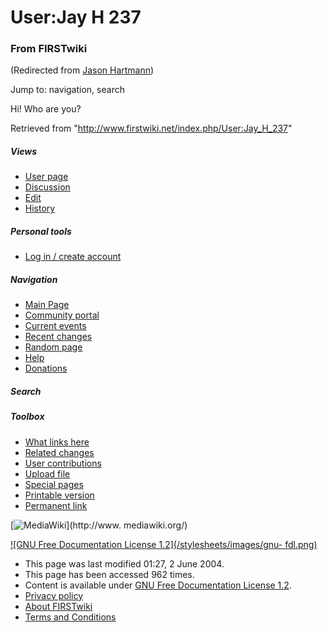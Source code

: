 # User:Jay H 237

### From FIRSTwiki

(Redirected from [Jason Hartmann](/index.php?title=Jason_Hartmann&redirect=no
"Jason Hartmann" ))

Jump to: navigation, search

Hi! Who are you?

Retrieved from "<http://www.firstwiki.net/index.php/User:Jay_H_237>"

##### Views

  * [User page](/index.php/User:Jay_H_237)
  * [Discussion](/index.php?title=User_talk:Jay_H_237&action=edit)
  * [Edit](/index.php?title=User:Jay_H_237&action=edit)
  * [History](/index.php?title=User:Jay_H_237&action=history)

##### Personal tools

  * [Log in / create account](/index.php?title=Special:Userlogin&returnto=User:Jay_H_237)

[](/index.php/Main_Page "Main Page" )

##### Navigation

  * [Main Page](/index.php/Main_Page)
  * [Community portal](/index.php/FIRSTwiki:Community_portal)
  * [Current events](/index.php/Current_events)
  * [Recent changes](/index.php/Special:Recentchanges)
  * [Random page](/index.php/Special:Random)
  * [Help](/index.php/FIRSTwiki:Help)
  * [Donations](/index.php/FIRSTwiki:Site_support)

##### Search



##### Toolbox

  * [What links here](/index.php/Special:Whatlinkshere/User:Jay_H_237)
  * [Related changes](/index.php/Special:Recentchangeslinked/User:Jay_H_237)
  * [User contributions](/index.php/Special:Contributions/Jay_H_237)
  * [Upload file](/index.php/Special:Upload)
  * [Special pages](/index.php/Special:Specialpages)
  * [Printable version](/index.php?title=User:Jay_H_237&printable=yes)
  * [Permanent link](/index.php?title=User:Jay_H_237&oldid=38012)

[![MediaWiki](/skins/common/images/poweredby_mediawiki_88x31.png)](http://www.
mediawiki.org/)

[![GNU Free Documentation License 1.2](/stylesheets/images/gnu-
fdl.png)](http://www.gnu.org/copyleft/fdl.html)

  * This page was last modified 01:27, 2 June 2004.
  * This page has been accessed 962 times.
  * Content is available under [GNU Free Documentation License 1.2](http://www.gnu.org/copyleft/fdl.html "http://www.gnu.org/copyleft/fdl.html" ).
  * [Privacy policy](/index.php/FIRSTwiki:Privacy_policy "FIRSTwiki:Privacy policy" )
  * [About FIRSTwiki](/index.php/FIRSTwiki:About "FIRSTwiki:About" )
  * [Terms and Conditions](/index.php/FIRSTwiki:Terms_and_conditions "FIRSTwiki:Terms and conditions" )

